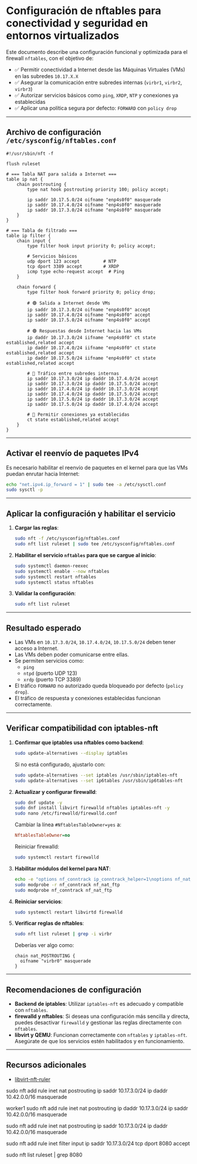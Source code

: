 # Configuración de nftables para conectividad y seguridad en entornos virtualizados

Este documento describe una configuración funcional y optimizada para el firewall `nftables`, con el objetivo de:

- ✅ Permitir conectividad a Internet desde las Máquinas Virtuales (VMs) en las subredes `10.17.X.X`
- ✅ Asegurar la comunicación entre subredes internas (`virbr1`, `virbr2`, `virbr3`)
- ✅ Autorizar servicios básicos como `ping`, `XRDP`, `NTP` y conexiones ya establecidas
- ✅ Aplicar una política segura por defecto: `FORWARD` con `policy drop`

---

## Archivo de configuración `/etc/sysconfig/nftables.conf`

```nft
#!/usr/sbin/nft -f

flush ruleset

# === Tabla NAT para salida a Internet ===
table ip nat {
    chain postrouting {
        type nat hook postrouting priority 100; policy accept;

        ip saddr 10.17.5.0/24 oifname "enp4s0f0" masquerade
        ip saddr 10.17.4.0/24 oifname "enp4s0f0" masquerade
        ip saddr 10.17.3.0/24 oifname "enp4s0f0" masquerade
    }
}

# === Tabla de filtrado ===
table ip filter {
    chain input {
        type filter hook input priority 0; policy accept;

        # Servicios básicos
        udp dport 123 accept         # NTP
        tcp dport 3389 accept        # XRDP
        icmp type echo-request accept  # Ping
    }

    chain forward {
        type filter hook forward priority 0; policy drop;

        # 🟢 Salida a Internet desde VMs
        ip saddr 10.17.3.0/24 oifname "enp4s0f0" accept
        ip saddr 10.17.4.0/24 oifname "enp4s0f0" accept
        ip saddr 10.17.5.0/24 oifname "enp4s0f0" accept

        # 🟢 Respuestas desde Internet hacia las VMs
        ip daddr 10.17.3.0/24 iifname "enp4s0f0" ct state established,related accept
        ip daddr 10.17.4.0/24 iifname "enp4s0f0" ct state established,related accept
        ip daddr 10.17.5.0/24 iifname "enp4s0f0" ct state established,related accept

        # 🔄 Tráfico entre subredes internas
        ip saddr 10.17.3.0/24 ip daddr 10.17.4.0/24 accept
        ip saddr 10.17.3.0/24 ip daddr 10.17.5.0/24 accept
        ip saddr 10.17.4.0/24 ip daddr 10.17.3.0/24 accept
        ip saddr 10.17.4.0/24 ip daddr 10.17.5.0/24 accept
        ip saddr 10.17.5.0/24 ip daddr 10.17.3.0/24 accept
        ip saddr 10.17.5.0/24 ip daddr 10.17.4.0/24 accept

        # 🔁 Permitir conexiones ya establecidas
        ct state established,related accept
    }
}
```

---

## Activar el reenvío de paquetes IPv4

Es necesario habilitar el reenvío de paquetes en el kernel para que las VMs puedan enrutar hacia Internet:

```bash
echo "net.ipv4.ip_forward = 1" | sudo tee -a /etc/sysctl.conf
sudo sysctl -p
```

---

## Aplicar la configuración y habilitar el servicio

1. **Cargar las reglas**:

   ```bash
   sudo nft -f /etc/sysconfig/nftables.conf
   sudo nft list ruleset | sudo tee /etc/sysconfig/nftables.conf
   ```

2. **Habilitar el servicio `nftables` para que se cargue al inicio**:

   ```bash
   sudo systemctl daemon-reexec
   sudo systemctl enable --now nftables
   sudo systemctl restart nftables
   sudo systemctl status nftables
   ```

3. **Validar la configuración**:

   ```bash
   sudo nft list ruleset
   ```

---

## Resultado esperado

- Las VMs en `10.17.3.0/24`, `10.17.4.0/24`, `10.17.5.0/24` deben tener acceso a Internet.
- Las VMs deben poder comunicarse entre ellas.
- Se permiten servicios como:
  - `ping`
  - `ntpd` (puerto UDP 123)
  - `xrdp` (puerto TCP 3389)
- El tráfico `FORWARD` no autorizado queda bloqueado por defecto (`policy drop`).
- El tráfico de respuesta y conexiones establecidas funcionan correctamente.

---

## Verificar compatibilidad con iptables-nft

1. **Confirmar que iptables usa nftables como backend**:

   ```bash
   sudo update-alternatives --display iptables
   ```

   Si no está configurado, ajustarlo con:

   ```bash
   sudo update-alternatives --set iptables /usr/sbin/iptables-nft
   sudo update-alternatives --set ip6tables /usr/sbin/ip6tables-nft
   ```

2. **Actualizar y configurar firewalld**:

   ```bash
   sudo dnf update -y
   sudo dnf install libvirt firewalld nftables iptables-nft -y
   sudo nano /etc/firewalld/firewalld.conf
   ```

   Cambiar la línea `#NftablesTableOwner=yes` a:

   ```ini
   NftablesTableOwner=no
   ```

   Reiniciar firewalld:

   ```bash
   sudo systemctl restart firewalld
   ```

3. **Habilitar módulos del kernel para NAT**:

   ```bash
   echo -e "options nf_conntrack ip_conntrack_helper=1\noptions nf_nat_ftp nf_nat=1" | sudo tee /etc/modprobe.d/libvirt-nft.conf
   sudo modprobe -r nf_conntrack nf_nat_ftp
   sudo modprobe nf_conntrack nf_nat_ftp
   ```

4. **Reiniciar servicios**:

   ```bash
   sudo systemctl restart libvirtd firewalld
   ```

5. **Verificar reglas de nftables**:

   ```bash
   sudo nft list ruleset | grep -i virbr
   ```

   Deberías ver algo como:

   ```nft
   chain nat_POSTROUTING {
     oifname "virbr0" masquerade
   }
   ```

---

## Recomendaciones de configuración

- **Backend de iptables**: Utilizar `iptables-nft` es adecuado y compatible con `nftables`.
- **firewalld y nftables**: Si deseas una configuración más sencilla y directa, puedes desactivar `firewalld` y gestionar las reglas directamente con `nftables`.
- **libvirt y QEMU**: Funcionan correctamente con `nftables` y `iptables-nft`. Asegúrate de que los servicios estén habilitados y en funcionamiento.

---

## Recursos adicionales

- [libvirt-nft-ruler](https://github.com/clemensschlipfinger/libvirt-nft-ruler)

sudo nft add rule inet nat postrouting ip saddr 10.17.3.0/24 ip daddr 10.42.0.0/16 masquerade


worker1
sudo nft add rule inet nat postrouting ip daddr 10.17.3.0/24 ip saddr 10.42.0.0/16 masquerade


sudo nft add rule inet nat postrouting ip saddr 10.17.3.0/24 ip daddr 10.42.0.0/16 masquerade


sudo nft add rule inet filter input ip saddr 10.17.3.0/24 tcp dport 8080 accept

sudo nft list ruleset | grep 8080


